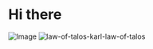 # Hi there
![Image](https://github.com/user-attachments/assets/c740cfee-0e08-4c43-8003-598486a4fff2) ![law-of-talos-karl-law-of-talos](https://github.com/user-attachments/assets/27d0c75c-6967-452f-8284-9fa98097ca17)
